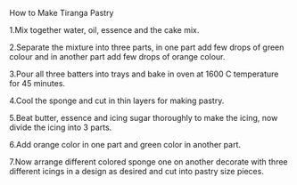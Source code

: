 How to Make Tiranga Pastry


1.Mix together water, oil, essence and the cake mix.

2.Separate the mixture into three parts, in one part add few drops of green colour and in another part add few drops of orange colour.

3.Pour all three batters into trays and bake in oven at 1600 C temperature for 45 minutes.

4.Cool the sponge and cut in thin layers for making pastry.

5.Beat butter, essence and icing sugar thoroughly to make the icing, now divide the icing into 3 parts.

6.Add orange color in one part and green color in another part.

7.Now arrange different colored sponge one on another decorate with three different icings in a design as desired and cut into pastry size pieces.